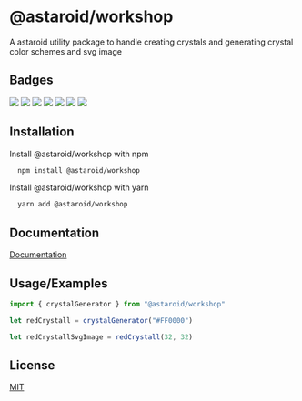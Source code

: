 
# @astaroid/workshop

A astaroid utility package to handle creating crystals and generating crystal color schemes and svg image

## Badges

![](https://img.shields.io/github/actions/workflow/status/astaroid/workshop/ci.yml?branch=main) ![](https://img.shields.io/github/package-json/v/astaroid/workshop) ![](https://img.shields.io/github/forks/astaroid/workshop) ![](https://img.shields.io/github/stars/astaroid/workshop) ![](https://img.shields.io/github/issues-pr/astaroid/workshop) ![](https://img.shields.io/github/issues/astaroid/workshop) ![](https://img.shields.io/bundlephobia/min/@astaroid/workshop)

## Installation

Install @astaroid/workshop with npm

```bash
  npm install @astaroid/workshop
```

Install @astaroid/workshop with yarn

```bash
  yarn add @astaroid/workshop
```

## Documentation

[Documentation](https://astaroid.github.io/workshop/)


## Usage/Examples

```typescript
import { crystalGenerator } from "@astaroid/workshop"

let redCrystall = crystalGenerator("#FF0000")

let redCrystallSvgImage = redCrystall(32, 32)
```


## License

[MIT](https://github.com/daniel-onyenwee/astaroid-workshop/blob/main/LICENSE.md)

